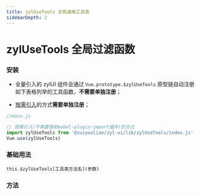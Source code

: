 ```yaml
---
title: zylUseTools 全局通用工具类
sidebarDepth: 2
---
```


# zylUseTools 全局过滤函数

### 安装

- 全量引入的 zylUI 组件会通过 `Vue.prototype.$zylUseTools` 原型链自动注册如下表格列举的工具函数，**不需要单独注册**；

- [按需引入](/get-start/#按需引用)的方式**需要单独注册**；

```js
//main.js

// 按需引入(不需要借助babel-plugin-import插件)的方式
import zylUseTools from '@zuiyouliao/zyl-ui/lib/zylUseTools/index.js'
Vue.use(zylUseTools)
```

### 基础用法

`this.$zylUseTools[工具类方法名](参数)`

### 方法

<zylUseTools-func></zylUseTools-func>
